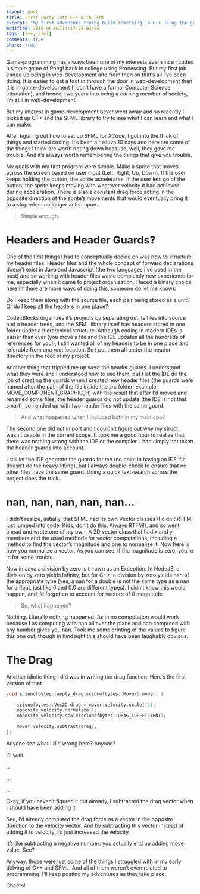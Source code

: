 ```yaml
---
layout: post
title: First Foray into C++ with SFML
excerpt: "My first adventure trying build something in C++ using the great SFML framework."
modified: 2016-06-01T14:17:25-04:00
tags: [c++, sfml]
comments: true
share: true
---
```


Game-programming has always been one of my interests ever since I coded a simple game of Pong! back in college using Processing. But my first job ended up being in web-development and from then on that’s all I’ve been doing. It is easier to get a foot in through the door in web-development than it is in game-development (I don’t have a formal Computer Science education), and hence, two years into being a earning member of society, I’m still in web-development.

But my interest in game-development never went away and so recently I picked up C++ and the SFML library to try to see what I can learn and what I can make.

After figuring out how to set up SFML for XCode, I got into the thick of things and started coding. It’s been a helluva 10 days and here are some of the things I think are worth noting down because, well, they gave me trouble. And it’s always worth remembering the things that give you trouble.

My goals with my first program were simple. Make a sprite that moves across the screen based on user input (Left, Right, Up, Down). If the user keeps holding the button, the sprite accelerates. If the user lets go of the button, the sprite keeps moving with whatever velocity it had achieved during acceleration. There is also a constant drag force acting in the opposite direction of the sprite’s movements that would eventually bring it to a stop when no longer acted upon.

> Simple enough.

# Headers and Header Guards?

One of the first things I had to conceptually decide on was how to structure my header files. Header files and the whole concept of forward declarations doesn’t exist in Java and Javascript (the two languages I’ve used in the past) and so working with header files was a completely new experience for me, especially when it came to project organization. I faced a binary choice here (if there are more ways of doing this, someone do let me know): 

Do I keep them along with the source file, each pair being stored as a unit? Or do I keep all the headers in one place?

Code::Blocks organizes it’s projects by separating out its files into source and a header trees, and the SFML library itself has headers stored in one folder under a hierarchical structure. Although coding in modern IDEs is easier than ever (you move a file and the IDE updates all the hundreds of references for you!), I still wanted all of my headers to be in one place and referable from one root location. So I put them all under the header directory in the root of my project.

Another thing that tripped me up were the header guards. I understood what they were and I understood how to use them, but I let the IDE do the job of creating the guards when I created new header files (the guards were named after the path of the file inside the src folder; example: MOVE_COMPONENT_GRAPHIC_H) with the result that after I’d moved and renamed some files, the header guards did not update (the IDE is not that smart), so I ended up with two header files with the same guard.

> And what happened when I included both in my main.cpp?

The second one did not import and I couldn’t figure out why my struct wasn’t usable in the current scope. It took me a good hour to realize that there was nothing wrong with the IDE or the compiler. I had simply not taken the header guards into account.

I still let the IDE generate the guards for me (no point in having an IDE if it doesn’t do the heavy-lifting), but I always double-check to ensure that no other files have the same guard. Doing a quick text-search across the project does the trick.

# nan, nan, nan, nan, nan…

I didn’t realize, initially, that SFML had its own Vector classes (I didn’t RTFM, just jumped into code; Kids, don’t do this. Always RTFM!), and so went ahead and wrote one of my own. A 2D vector class that had x and y members and the usual methods for vector computations, including a method to find the vector’s magnitude and one to normalize it. Now here is how you normalize a vector. As you can see, if the magnitude is zero, you’re in for some trouble.

Now in Java a division by zero is thrown as an Exception. In NodeJS, a division by zero yields Infinity, but for C++, a division by zero yields nan of the appropriate type (yes, a nan for a double is not the same type as a nan for a float, just like 0 and 0.0 are different types). I didn’t know this would happen, and I’d forgotten to account for vectors of 0 magnitude.

> So, what happened?

Nothing. Literally nothing happened. As in no computation would work because I as computing with nan all over the place and nan computed with any number gives you nan. Took me some printing of the values to figure this one out, though in hindsight this should have been laughably obvious.

# The Drag

Another idiotic thing I did was in writing the drag function. Here’s the first version of that.

```cpp
void scionofbytes::apply_drag(scionofbytes::Mover& mover) {

    scionofbytes::Vec2D drag = mover.velocity.scale(-1);
    opposite_velocity.normalize();
    opposite_velocity.scale(scionofbytes::DRAG_COEFFICIENT);

    mover.velocity.subtract(drag);
};
```

Anyone see what I did wrong here? Anyone?

I’ll wait.

…

…

…

Okay, if you haven’t figured it out already, I subtracted the drag vector when I should have been adding it.

See, I’d already computed the drag force as a vector in the opposite direction to the velocity vector. And by subtracting this vector instead of adding it to velocity, I’d just increased the velocity.

It’s like subtracting a negative number: you actually end up adding move value. See?

Anyway, those were just some of the things I struggled with in my early delving of C++ and SFML. And all of them weren’t even related to programming. I’ll keep posting my adventures as they take place.

Cheers!
